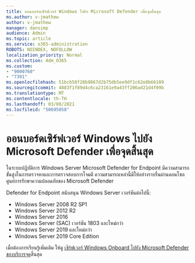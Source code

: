 ```yaml
---
title: ออนบอร์ดเซิร์ฟเวอร์ Windows ไปยัง Microsoft Defender เพื่อจุดสิ้นสุด
ms.author: v-jmathew
author: v-jmathew
manager: dansimp
audience: Admin
ms.topic: article
ms.service: o365-administration
ROBOTS: NOINDEX, NOFOLLOW
localization_priority: Normal
ms.collection: Adm_O365
ms.custom:
- "9000760"
- "7391"
ms.openlocfilehash: 51bcb58f20b9867d2b75db5ee9df1c62e8b66109
ms.sourcegitcommit: 4883f1f89d4c6ca23161e9a43ff206ad21d4f09b
ms.translationtype: MT
ms.contentlocale: th-TH
ms.lasthandoff: 03/08/2021
ms.locfileid: "50695058"
---
```

# <a name="onboard-a-windows-server-to-microsoft-defender-for-endpoint"></a>ออนบอร์ดเซิร์ฟเวอร์ Windows ไปยัง Microsoft Defender เพื่อจุดสิ้นสุด

ในระบบปฏิบัติการ Windows Server Microsoft Defender for Endpoint มีความสามารถขั้นสูงในการตรวจหาและการตรวจสอบการโจมตี ความสามารถเหล่านี้มีให้อย่างราบรื่นผ่านคอนโซลศูนย์การรักษาความปลอดภัยของ Microsoft Defender

Defender for Endpoint สนับสนุน Windows Server เวอร์ชันต่อไปนี้:

- Windows Server 2008 R2 SP1
- Windows Server 2012 R2
- Windows Server 2016
- Windows Server (SAC) เวอร์ชัน 1803 และใหม่กว่า
- Windows Server 2019 และใหม่กว่า
- Windows Server 2019 Core Edition

เมื่อต้องการเรียนรู้เพิ่มเติม ให้ดู [เซิร์ฟเวอร์ Windows Onboard ไปยัง Microsoft Defender ของบริการจุด](https://go.microsoft.com/fwlink/?linkid=2143627)สิ้นสุด
